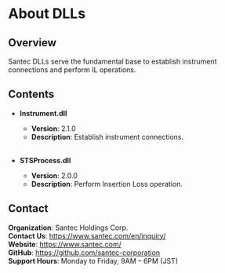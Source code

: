 # About DLLs

## Overview
Santec DLLs serve the fundamental base to establish instrument connections and perform IL operations.

## Contents
- **Instrument.dll**
  - **Version**: 2.1.0
  - **Description**: Establish instrument connections. <br><br>
  
- **STSProcess.dll**
  - **Version**: 2.0.0
  - **Description**: Perform Insertion Loss operation.

## Contact
**Organization**: Santec Holdings Corp. <br>
**Contact Us**: https://www.santec.com/en/inquiry/ <br>
**Website**: https://www.santec.com/ <br>
**GitHub**: https://github.com/santec-corporation <br>
**Support Hours**: Monday to Friday, 9AM – 6PM (JST) 

